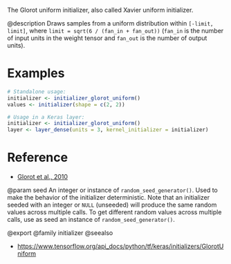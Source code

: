 The Glorot uniform initializer, also called Xavier uniform initializer.

@description
Draws samples from a uniform distribution within `[-limit, limit]`, where
`limit = sqrt(6 / (fan_in + fan_out))` (`fan_in` is the number of input
units in the weight tensor and `fan_out` is the number of output units).

# Examples

```r
# Standalone usage:
initializer <- initializer_glorot_uniform()
values <- initializer(shape = c(2, 2))
```


```r
# Usage in a Keras layer:
initializer <- initializer_glorot_uniform()
layer <- layer_dense(units = 3, kernel_initializer = initializer)
```

# Reference
- [Glorot et al., 2010](http://proceedings.mlr.press/v9/glorot10a.html)

@param seed An integer or instance of
`random_seed_generator()`.
Used to make the behavior of the initializer
deterministic. Note that an initializer seeded with an integer
or `NULL` (unseeded) will produce the same random values
across multiple calls. To get different random values
across multiple calls, use as seed an instance
of `random_seed_generator()`.

@export
@family initializer
@seealso
+ <https://www.tensorflow.org/api_docs/python/tf/keras/initializers/GlorotUniform>
